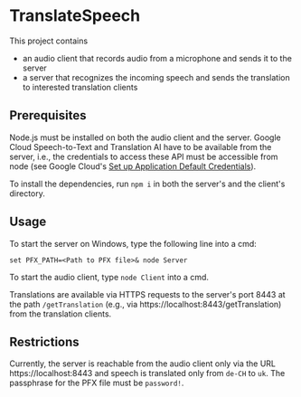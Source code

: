 # TranslateSpeech #
This project contains
- an audio client that records audio from a microphone and sends it to the server
- a server that recognizes the incoming speech and sends the translation to interested translation clients

## Prerequisites ##

Node.js must be installed on both the audio client and the server. Google Cloud Speech-to-Text and Translation AI have to be available from the server, i.e., the credentials to access these API must be accessible from node (see Google Cloud's [Set up Application Default Credentials](https://cloud.google.com/docs/authentication/provide-credentials-adc)).

To install the dependencies, run `npm i` in both the server's and the client's directory.

## Usage ##

To start the server on Windows, type the following line into a cmd:

`set PFX_PATH=<Path to PFX file>& node Server`

To start the audio client, type `node Client` into a cmd.

Translations are available via HTTPS requests to the server's port 8443 at the path `/getTranslation` (e.g., via https://localhost:8443/getTranslation) from the translation clients.

## Restrictions ##

Currently, the server is reachable from the audio client only via the URL https://localhost:8443 and speech is translated only from `de-CH` to `uk`. The passphrase for the PFX file must be `password!`.